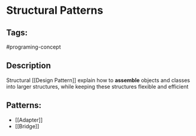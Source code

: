 # Structural Patterns

## Tags:
#programing-concept 

## Description
Structural [[Design Pattern]] explain how to **assemble** objects and classes into larger structures, while keeping these structures flexible and efficient

## Patterns:
- [[Adapter]]
- [[Bridge]]
